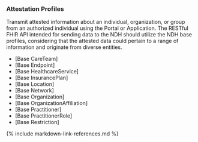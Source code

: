 ### Attestation Profiles

Transmit attested information about an individual, organization, or group from an authorized individual using the Portal or Application. The RESTful FHIR API intended for sending data to the NDH should utilize the NDH base profiles, considering that the attested data could pertain to a range of information and originate from diverse entities.

* [Base CareTeam]
* [Base Endpoint]
* [Base HealthcareService]
* [Base InsurancePlan]
* [Base Location]
* [Base Network]
* [Base Organization]
* [Base OrganizationAffiliation]
* [Base Practitioner]
* [Base PractitionerRole]
* [Base Restriction]


{% include markdown-link-references.md %}